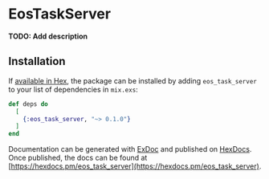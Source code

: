 # EosTaskServer

**TODO: Add description**

## Installation

If [available in Hex](https://hex.pm/docs/publish), the package can be installed
by adding `eos_task_server` to your list of dependencies in `mix.exs`:

```elixir
def deps do
  [
    {:eos_task_server, "~> 0.1.0"}
  ]
end
```

Documentation can be generated with [ExDoc](https://github.com/elixir-lang/ex_doc)
and published on [HexDocs](https://hexdocs.pm). Once published, the docs can
be found at [https://hexdocs.pm/eos_task_server](https://hexdocs.pm/eos_task_server).

